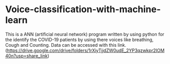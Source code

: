 # Voice-classification-with-machine-learn
This is a ANN (artificial neural network) program written by using python for the identify the COVID-19 patients by using there voices like breathing, Cough and Counting. 
Data can be accessed with this link. (https://drive.google.com/drive/folders/1rXiyTjjdZW0udE_2YP3qzwkpr2IOM40n?usp=share_link)
